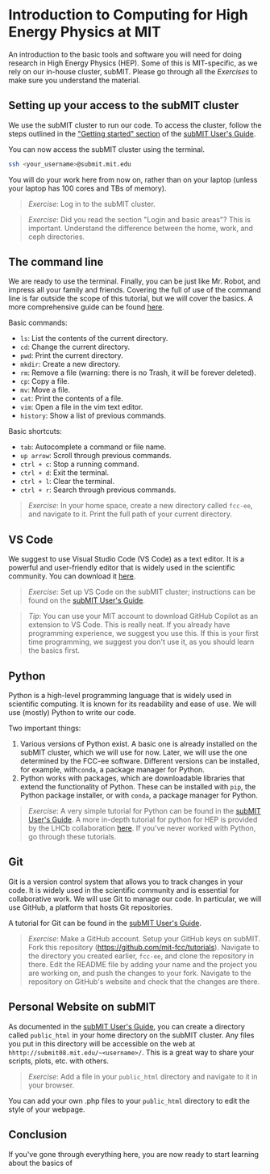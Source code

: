 # Introduction to Computing for High Energy Physics at MIT

An introduction to the basic tools and software you will need for doing research in High Energy Physics (HEP). Some of this is MIT-specific, as we rely on our in-house cluster, subMIT. Please go through all the *Exercises* to make sure you understand the material.

## Setting up your access to the subMIT cluster

We use the subMIT cluster to run our code. To access the cluster, follow the steps outlined in the ["Getting started" section](https://submit.mit.edu/submit-users-guide/starting.html) of the [subMIT User's Guide](https://submit.mit.edu/submit-users-guide/index.html).

You can now access the subMIT cluster using the terminal.

```sh
ssh <your_username>@submit.mit.edu
```

You will do your work here from now on, rather than on your laptop (unless your laptop has 100 cores and TBs of memory).

> *Exercise*: Log in to the subMIT cluster.

> *Exercise*: Did you read the section "Login and basic areas"? This is important. Understand the difference between the home, work, and ceph directories.

## The command line

We are ready to use the terminal. Finally, you can be just like Mr. Robot, and impress all your family and friends. Covering the full of use of the command line is far outside the scope of this tutorial, but we will cover the basics. A more comprehensive guide can be found [here](https://ubuntu.com/tutorials/command-line-for-beginners#3-opening-a-terminal).

Basic commands:

- `ls`: List the contents of the current directory.
- `cd`: Change the current directory.
- `pwd`: Print the current directory.
- `mkdir`: Create a new directory.
- `rm`: Remove a file (warning: there is no Trash, it will be forever deleted).
- `cp`: Copy a file.
- `mv`: Move a file.
- `cat`: Print the contents of a file.
- `vim`: Open a file in the vim text editor.
- `history`: Show a list of previous commands.

Basic shortcuts:
- `tab`: Autocomplete a command or file name.
- `up arrow`: Scroll through previous commands.
- `ctrl + c`: Stop a running command.
- `ctrl + d`: Exit the terminal.
- `ctrl + l`: Clear the terminal.
- `ctrl + r`: Search through previous commands.

> *Exercise*: In your home space, create a new directory called `fcc-ee`, and navigate to it. Print the full path of your current directory.

## VS Code

We suggest to use Visual Studio Code (VS Code) as a text editor. It is a powerful and user-friendly editor that is widely used in the scientific community. You can download it [here](https://code.visualstudio.com/).

> *Exercise:* Set up VS Code on the subMIT cluster; instructions can be found on the [subMIT User's Guide](https://submit.mit.edu/submit-users-guide/access.html#vscode).

> *Tip*: You can use your MIT account to download GitHub Copilot as an extension to VS Code. This is really neat. If you already have programming experience, we suggest you use this. If this is your first time programming, we suggest you don't use it, as you should learn the basics first.

## Python

Python is a high-level programming language that is widely used in scientific computing. It is known for its readability and ease of use. We will use (mostly) Python to write our code.

Two important things:
1. Various versions of Python exist. A basic one is already installed on the subMIT cluster, which we will use for now. Later, we will use the one determined by the FCC-ee software. Different versions can be installed, for example, with`conda`, a package manager for Python.
2. Python works with packages, which are downloadable libraries that extend the functionality of Python. These can be installed with `pip`, the Python package installer, or with `conda`, a package manager for Python.

> *Exercise*: A very simple tutorial for Python can be found in the [subMIT User's Guide](https://submit.mit.edu/submit-users-guide/tutorials/tutorial_1.html). A more in-depth tutorial for python for HEP is provided by the LHCb collaboration [here](https://hsf-training.github.io/analysis-essentials/python/README.html). If you've never worked with Python, go through these tutorials.

## Git

Git is a version control system that allows you to track changes in your code. It is widely used in the scientific community and is essential for collaborative work. We will use Git to manage our code. In particular, we will use GitHub, a platform that hosts Git repositories.

A tutorial for Git can be found in the [subMIT User's Guide](https://submit.mit.edu/submit-users-guide/tutorials/tutorial_4.html).

> *Exercise*: Make a GitHub account. Setup your GitHub keys on subMIT. Fork this repository (https://github.com/mit-fcc/tutorials). Navigate to the directory you created earlier, `fcc-ee`, and clone the repository in there. Edit the README file by adding your name and the project you are working on, and push the changes to your fork. Navigate to the repository on GitHub's website and check that the changes are there.

## Personal Website on subMIT

As documented in the [subMIT User's Guide](https://submit.mit.edu/submit-users-guide/starting.html#creating-a-personal-webpage), you can create a directory called `public_html` in your home directory on the subMIT cluster. Any files you put in this directory will be accessible on the web at `hhttp://submit08.mit.edu/~<username>/`. This is a great way to share your scripts, plots, etc. with others.

> *Exercise*: Add a file in your `public_html` directory and navigate to it in your browser.

You can add your own .php files to your `public_html` directory to edit the style of your webpage.

## Conclusion

If you've gone through everything here, you are now ready to start learning about the basics of 
